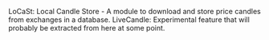 LoCaSt: Local Candle Store - A module to download and store price candles from exchanges in a database. 
LiveCandle: Experimental feature that will probably be extracted from here at some point.